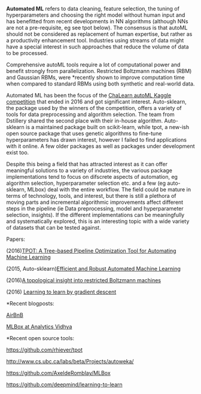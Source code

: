 **Automated ML** refers to data cleaning, feature selection, the tuning of hyperparameters and choosing the right model without human input and has benefitted from recent developments in NN algorithms (although NNs are not a pre-requisite, eg see tpot below). The consensus is that autoML should not be considered as replacement of human expertise, but rather as a productivity enhancement tool. Industries using streams of data might have a special interest in such approaches that reduce the volume of data to be processed.

Comprehensive autoML tools require a lot of computational power and benefit strongly from parallelization. Restricted Boltzmann machines (RBM) and Gaussian RBMs, were *recently shown to improve computation time when compared to standard RBMs using both synthetic and real-world data.

Automated ML has been the focus of the [ChaLearn autoML Kaggle competition](https://competitions.codalab.org/competitions/2321) that ended in 2016 and got significant interest. Auto-sklearn, the package used by the winners of the competition, offers a variety of tools for data preprocessing and algorithm selection. The team from Dstillery shared the second place with their in-house algorithm.  Auto-sklearn is a maintained package built on scikit-learn, while tpot, a new-ish open source package that uses genetic algorithms to fine-tune hyperparameters has drawn interest, however I failed to find applications with it online. A few older packages as well as packages under development exist too. 

Despite this being a field that has attracted interest as it can offer meaningful solutions to a variety of industries, the various package implementations tend to focus on difscrete aspects of automation, eg algorithm selection, hyperparameter selection etc. and a few (eg auto-sklearn, MLbox) deal with the entire workflow.   The field could be mature in terms of technology, tools, and interest, but there is still a plethora of moving parts and incremental algorithmic improvements affect different steps in the pipeline (ie Data preprocessing, model and hyperparameter selection, insights).  If the different implementations can be meaningfully and systematically explored, this is an interesting topic with a wide variety of datasets that can be tested against.

Papers:

(2016)[TPOT: A Tree-based Pipeline Optimization Tool for Automating Machine Learning](http://proceedings.mlr.press/v64/olson_tpot_2016.pdf) 

(2015, Auto-sklearn)[Efficient and Robust Automated Machine Learning](https://papers.nips.cc/paper/5872-efficient-and-robust-automated-machine-learning)

(2016)[A topological insight into restricted Boltzmann machines](https://link.springer.com/article/10.1007/s10994-016-5570-z)

(2016) [Learning to learn by gradient descent](https://arxiv.org/abs/1606.04474)

*Recent blogposts:

[AirBnB](https://medium.com/airbnb-engineering/automated-machine-learning-a-paradigm-shift-that-accelerates-data-scientist-productivity-airbnb-f1f8a10d61f8)

[MLBox at Analytics Vidhya](https://www.analyticsvidhya.com/blog/2017/07/mlbox-library-automated-machine-learning/)

*Recent open source tools:

https://github.com/rhiever/tpot

http://www.cs.ubc.ca/labs/beta/Projects/autoweka/

https://github.com/AxeldeRomblay/MLBox

https://github.com/deepmind/learning-to-learn
